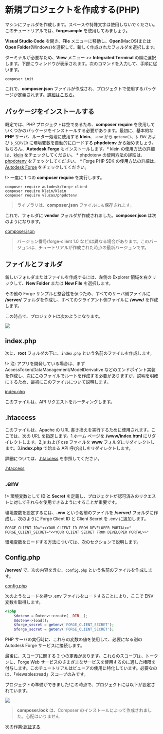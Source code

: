 # 新規プロジェクトを作成する(PHP)

マシンにフォルダを作成します。スペースや特殊文字は使用しないでください。このチュートリアルでは、**forgesample** を使用してみましょう。

**Visual Studio Code** を開き、**File** メニューに移動し、**Open**(MacOS)または **Open Folder**(Windows)を選択して、新しく作成されたフォルダを選択します。

ターミナルが必要なため、**View** メニュー >> **Integrated Terminal** の順に選択します。下部にウィンドウが表示されます。次のコマンドを入力して、手順に従います。

```
composer init
```

これで、**composer.json** ファイルが作成され、プロジェクトで使用するパッケージが定義されます。[詳細はこちら](https://getcomposer.org/doc/04-schema.md)。

## パッケージをインストールする

既定では、PHP プロジェクトは空であるため、**composer require** を使用していくつかのパッケージをインストールする必要があります。最初に、基本的な **PHP** サーバ、ルーター処理に使用する **klein**、`.env` から `getenv()`、`$_ENV` および `$_SERVER` に環境変数を自動的にロードする **phpdotenv** から始めましょう。もちろん、**Autodesk Forge** もインストールします。* klein の使用方法の詳細は、[klein](https://packagist.org/packages/klein/klein) をチェックしてください。 * phpdotenv の使用方法の詳細は、[phpdotenv](https://packagist.org/packages/vlucas/phpdotenv) をチェックしてください。 * Forge PHP SDK の使用方法の詳細は、[Autodesk Forge](https://packagist.org/packages/autodesk/forge-client) をチェックしてください。


!> 一度に 1 つの **composer require** を実行します。

```
composer require autodesk/forge-client
composer require klein/klein
composer require vlucas/phpdotenv
```

> ライブラリは、**composer.json** ファイルにも保存されます。

これで、フォルダに **vendor** フォルダが作成されました。**composer.json** は次のようになります。

[composer.json](_snippets/viewmodels/php/composer.json ':include :type=code json')

> バージョン番号(forge-client 1.0 など)は異なる場合があります。このバージョンは、チュートリアルが作成された時点の最新バージョンです。

## ファイルとフォルダ

新しいフォルダまたはファイルを作成するには、左側の Explorer 領域を右クリックして、**New Folder** または **New File** を選択します。

その他の Forge サンプルと整合性を保つため、すべてのサーバ側ファイルに **/server/** フォルダを作成し、すべてのクライアント側ファイルに **/www/** を作成します。

この時点で、プロジェクトは次のようになります。

![](_media/php/vs_code_explorer.png)


## index.php

次に、**root** フォルダの下に、`index.php` という名前のファイルを作成します。

!> 注: アプリを開発している場合は、まず AccessToken/DataManagement/ModelDerivative などのエンドポイント実装を作成し、次にこのファイルでルートを作成する必要がありますが、説明を明確にするため、最初にこのファイルについて説明します。

[index.php](_snippets/viewmodels/php/index.php ':include :type=code php')

このファイルは、API リクエストをルーティングします。


## .htaccess
このファイルは、Apache の URL 書き換えを実行するために使用されます。ここでは、次の URL を指定します。1\.ホーム ページを **/www/index.html** にリダイレクトします。2.js および css ファイルを **www** フォルダにリダイレクトします。3.**index.php** で始まる API 呼び出しをリダイレクトします。

詳細については、[.htaccess](https://httpd.apache.org/docs/2.4/howto/htaccess.html) を参照してください。

[.htaccess](_snippets/viewmodels/php/_htaccess ':include :type=xml')

## .env

!> 環境変数として **ID と Secret** を定義し、プロジェクトが認可済みのリクエストに対してそれらを使用できるようにすることが重要です。

環境変数を設定するには、**.env** という名前のファイルを **/server/** フォルダに作成し、次のように Forge Client ID と Client Secret を .env に追加します。

    FORGE_CLIENT_ID="<<YOUR CLIENT ID FROM DEVELOPER PORTAL>>"
    FORGE_CLIENT_SECRET="<<YOUR CLIENT SECRET FROM DEVELOPER PORTAL>>"

環境変数をロードする方法については、次のセクションで説明します。

## Config.php

**/server/** で、次の内容を含む、`config.php` という名前のファイルを作成します。

[config.php](_snippets/viewmodels/php/config.php ':include :type=code php')

次のようなコードを持つ .env ファイルをロードすることにより、ここで ENV 変数を取得します。

```php
<?php
    $dotenv = Dotenv::create(__DIR__);
    $dotenv->load();
    $forge_secret = getenv('FORGE_CLIENT_SECRET');
    $forge_secret = getenv('FORGE_CLIENT_SECRET');
```

PHP サーバの実行時に、これらの変数の値を使用して、必要になる別の Autodesk Forge サービスに接続します。

最後に、スコープに関する 2 つの定義があります。これらのスコープは、トークンに、Forge Web サービスのさまざまなサービスを使用するのに適した権限を付与します。このチュートリアルはビューアの使用に特化しています。必要なのは、「viewables:read」スコープのみです。



プロジェクトの準備ができました!この時点で、プロジェクトには以下が設定されています。

![](_media/php/vs_code_project.png)

> **composer.lock** は、Composer のインストールによって作成されました。心配はいりません

次の作業:[認証する](/ja-JP/oauth/2legged/)
